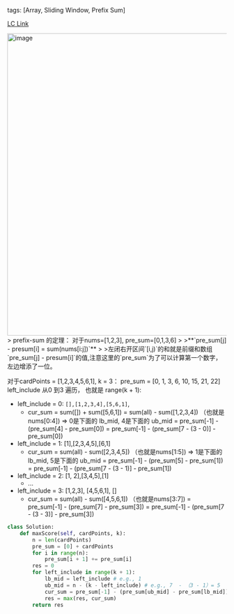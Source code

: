 tags: [Array, Sliding Window, Prefix Sum]

[LC Link](https://leetcode.cn/problems/maximum-points-you-can-obtain-from-cards/)

<img width="693" alt="image" src="https://user-images.githubusercontent.com/41789327/180882060-5bd8131b-9080-4e04-acd4-2963058d71aa.png">
> prefix-sum 的定理： 对于nums=[1,2,3], pre_sum=[0,1,3,6]
>
>**`pre_sum[j] - presum[i] = sum(nums[i:j])`**  
>
>左闭右开区间`[i,j)`的和就是前缀和数组 `pre_sum[j] - presum[i]`的值,注意这里的`pre_sum`为了可以计算第一个数字，左边增添了一位。  


对于cardPoints = [1,2,3,4,5,6,1], k = 3：
pre_sum = [0, 1, 3, 6, 10, 15, 21, 22]
left_include 从0 到3 遍历， 也就是 range(k + 1):
- left_include = 0: `[],[1,2,3,4],[5,6,1]`, 
	- cur_sum = sum([]) + sum([5,6,1])
			= sum(all) - sum([1,2,3,4]) （也就是nums[0:4])  => 0是下面的 lb_mid, 4是下面的 ub_mid
			= pre_sum[-1] - (pre_sum[4] - pre_sum[0]) 
			= pre_sum[-1] - (pre_sum[7 - (3 - 0)] - pre_sum[0])
- left_include = 1: [1],[2,3,4,5],[6,1]
	- cur_sum = sum(all) - sum([2,3,4,5]) （也就是nums[1:5])  => 1是下面的 lb_mid, 5是下面的 ub_mid
			= pre_sum[-1] - (pre_sum[5] - pre_sum[1])  
			= pre_sum[-1] - (pre_sum[7 - (3 - 1)] - pre_sum[1])
- left_include = 2: [1, 2],[3,4,5],[1]
	- ...
- left_include = 3: [1,2,3], [4,5,6,1], []
	- cur_sum = sum(all) - sum([4,5,6,1]) （也就是nums[3:7])
			= pre_sum[-1] - (pre_sum[7] - pre_sum[3]) 
			= pre_sum[-1] - (pre_sum[7 - (3 - 3)] - pre_sum[3])


```python
class Solution:
	def maxScore(self, cardPoints, k):
		n = len(cardPoints)
		pre_sum = [0] + cardPoints
		for i in range(n):
			pre_sum[i + 1] += pre_sum[i]
		res = 0
		for left_include in range(k + 1):
			lb_mid = left_include # e.g., 1
			ub_mid = n - (k - left_include) # e.g., 7  - （3 - 1）= 5
			cur_sum = pre_sum[-1] - (pre_sum[ub_mid] - pre_sum[lb_mid])
			res = max(res, cur_sum)
		return res
```